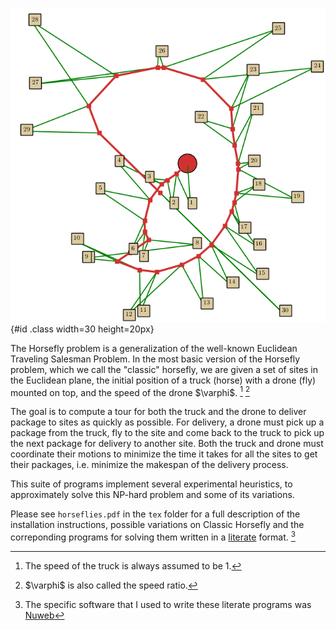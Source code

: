 ![Preliminary Example](./webs/docs/prelim_example_phi5.png){#id .class width=30 height=20px}

The Horsefly problem is a generalization of the well-known Euclidean
Traveling Salesman Problem. In the most basic version of the Horsefly
problem, which we call the "classic" horsefly, we are given a set of
sites in the Euclidean plane, the initial position of a truck (horse)
with a drone (fly) mounted on top, and the speed of the drone
\$\\varphi\$. [^1] [^2]

The goal is to compute a tour for both the truck and the drone to
deliver package to sites as quickly as possible. For delivery, a drone
must pick up a package from the truck, fly to the site and come back to
the truck to pick up the next package for delivery to another site. Both
the truck and drone must coordinate their motions to minimize the time
it takes for all the sites to get their packages, i.e. minimize the
makespan of the delivery process.

This suite of programs implement several experimental heuristics, to
approximately solve this NP-hard problem and some of its variations.

Please see `horseflies.pdf` in the `tex` folder for a full description
of the installation instructions, possible variations on Classic
Horsefly and the correponding programs for solving them written in a
[literate](http://www.literateprogramming.com/knuthweb.pdf) format. [^3]

[^1]: The speed of the truck is always assumed to be 1.

[^2]: \$\\varphi\$ is also called the speed ratio.

[^3]: The specific software that I used to write these literate programs
    was [Nuweb](http://nuweb.sourceforge.net/nuweb.pdf)
